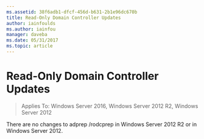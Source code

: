 ```yaml
---
ms.assetid: 38f6adb1-dfcf-456d-b631-2b1e96dc670b
title: Read-Only Domain Controller Updates
author: iainfoulds
ms.author: iainfou
manager: daveba
ms.date: 05/31/2017
ms.topic: article
---
```


# Read-Only Domain Controller Updates

>Applies To: Windows Server 2016, Windows Server 2012 R2, Windows Server 2012

There are no changes to adprep /rodcprep in Windows Server 2012 R2 or in Windows Server 2012.
